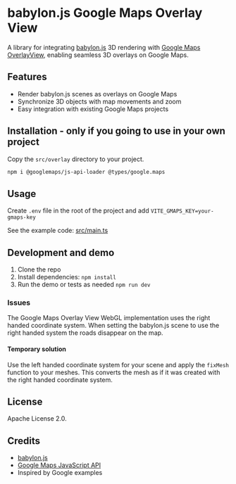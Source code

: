 # babylon.js Google Maps Overlay View

A library for integrating [babylon.js](https://www.babylonjs.com/) 3D rendering with [Google Maps OverlayView](https://developers.google.com/maps/documentation/javascript/reference/overlay-view), enabling seamless 3D overlays on Google Maps.

## Features

- Render babylon.js scenes as overlays on Google Maps
- Synchronize 3D objects with map movements and zoom
- Easy integration with existing Google Maps projects

## Installation - only if you going to use in your own project

Copy the `src/overlay` directory to your project.

```bash
npm i @googlemaps/js-api-loader @types/google.maps
```

## Usage

Create `.env` file in the root of the project and add `VITE_GMAPS_KEY=your-gmaps-key`

See the example code: [src/main.ts](src/main.ts)

## Development and demo

1. Clone the repo
2. Install dependencies: `npm install`
3. Run the demo or tests as needed `npm run dev`

### Issues

The Google Maps Overlay View WebGL implementation uses the right handed coordinate system. When setting the babylon.js scene to use the right handed system the roads disappear on the map.

#### Temporary solution

Use the left handed coordinate system for your scene and apply the `fixMesh` function to your meshes. This converts the mesh as if it was created with the right handed coordinate system.

## License

Apache License 2.0.

## Credits

- [babylon.js](https://www.babylonjs.com/)
- [Google Maps JavaScript API](https://developers.google.com/maps/documentation/javascript/overview)
- Inspired by Google examples
